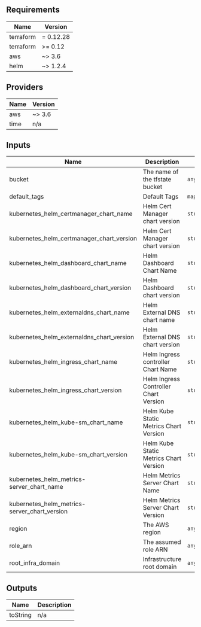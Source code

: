 ## Requirements

| Name | Version |
|------|---------|
| terraform | = 0.12.28 |
| terraform | >= 0.12 |
| aws | ~> 3.6 |
| helm | ~> 1.2.4 |

## Providers

| Name | Version |
|------|---------|
| aws | ~> 3.6 |
| time | n/a |

## Inputs

| Name | Description | Type | Default | Required |
|------|-------------|------|---------|:--------:|
| bucket | The name of the tfstate bucket | `any` | n/a | yes |
| default\_tags | Default Tags | `map(string)` | n/a | yes |
| kubernetes\_helm\_certmanager\_chart\_name | Helm  Cert Manager chart version | `string` | `"cert-manager"` | no |
| kubernetes\_helm\_certmanager\_chart\_version | Helm Cert Manager chart version | `string` | `"1.0.1"` | no |
| kubernetes\_helm\_dashboard\_chart\_name | Helm Dashboard Chart Name | `string` | `"stable/kubernetes-dashboard"` | no |
| kubernetes\_helm\_dashboard\_chart\_version | Helm Dashboard chart version | `string` | `"1.10.1"` | no |
| kubernetes\_helm\_externaldns\_chart\_name | Helm  External DNS chart name | `string` | `"stable/external-dns"` | no |
| kubernetes\_helm\_externaldns\_chart\_version | Helm  External DNS chart version | `string` | `"2.20.4"` | no |
| kubernetes\_helm\_ingress\_chart\_name | Helm Ingress controller Chart Name | `string` | `"stable/nginx-ingress"` | no |
| kubernetes\_helm\_ingress\_chart\_version | Helm Ingress Controller Chart Version | `string` | `"1.36.3"` | no |
| kubernetes\_helm\_kube-sm\_chart\_name | Helm Kube Static Metrics Chart Version | `string` | `"stable/kube-state-metrics"` | no |
| kubernetes\_helm\_kube-sm\_chart\_version | Helm Kube Static Metrics Chart Version | `string` | `"2.8.4"` | no |
| kubernetes\_helm\_metrics-server\_chart\_name | Helm  Metrics Server Chart Name | `string` | `"stable/metrics-server"` | no |
| kubernetes\_helm\_metrics-server\_chart\_version | Helm  Metrics Server Chart Version | `string` | `"2.11.1"` | no |
| region | The AWS region | `any` | n/a | yes |
| role\_arn | The assumed role ARN | `any` | n/a | yes |
| root\_infra\_domain | Infrastructure root domain | `any` | n/a | yes |

## Outputs

| Name | Description |
|------|-------------|
| toString | n/a |

